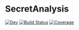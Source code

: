 # SecretAnalysis

[![Dev](https://img.shields.io/badge/docs-dev-blue.svg)](https://mbauman.gitlab.io/SecretAnalysis.jl/dev)
[![Build Status](https://gitlab.com/mbauman/SecretAnalysis.jl/badges/master/build.svg)](https://gitlab.com/mbauman/SecretAnalysis.jl/pipelines)
[![Coverage](https://gitlab.com/mbauman/SecretAnalysis.jl/badges/master/coverage.svg)](https://gitlab.com/mbauman/SecretAnalysis.jl/commits/master)
